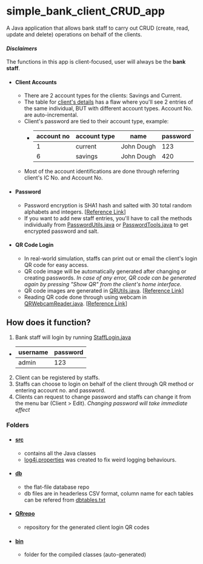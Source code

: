 # simple_bank_client_CRUD_app
A Java application that allows bank staff to carry out CRUD (create, read, update and delete) operations on behalf of the clients.

#### *Disclaimers*
The functions in this app is client-focused, user will always be the __bank staff__.

* #### Client Accounts
  * There are 2 account types for the clients: Savings and Current.
  * The table for [client's details](https://github.com/maybeaveragedude/simple_bank_client_CRUD_app/blob/master/db/clientdetails.txt) has a flaw where you'll see 2 entries of the same individual, BUT with different account types. Account No. are auto-incremental.
  * Client's password are tied to their account type, example: 
    * account no | account type | name | password |
      ------------ | ------------- | ------------ | -------------
      1 | current | John Dough | 123
      6 | savings | John Dough | 420
  * Most of the account identifications are done through referring client's IC No. and Account No.
* #### Password
  * Password encryption is SHA1 hash and salted with 30 total random alphabets and integers. [[Reference Link](https://www.appsdeveloperblog.com/encrypt-user-password-example-java/)]
  * If you want to add new staff entries, you'll have to call the methods individually from [PasswordUtils.java](https://github.com/maybeaveragedude/simple_bank_client_CRUD_app/blob/master/src/jpbankpjct/PasswordUtils.java) or [PasswordTools.java](https://github.com/maybeaveragedude/simple_bank_client_CRUD_app/blob/master/src/jpbankpjct/PasswordTools.java) to get encrypted password and salt.
* #### QR Code Login
  * In real-world simulation, staffs can print out or email the client's login QR code for easy access.
  * QR code image will be automatically generated after changing or creating passwords. *In case of any error, QR code can be generated again by pressing "Show QR" from the client's home interface.*
  * QR code images are generated in [QRUtils.java](https://github.com/maybeaveragedude/simple_bank_client_CRUD_app/blob/master/src/jpbankpjct/QRUtils.java). [[Reference Link](https://www.callicoder.com/qr-code-reader-scanner-in-java-using-zxing/)]
  * Reading QR code done through using webcam in [QRWebcamReader.java](https://github.com/maybeaveragedude/simple_bank_client_CRUD_app/blob/master/src/jpbankpjct/QRWebcamReader.java). [[Reference Link](https://github.com/vivekkairi/webcam-qr-barcode-scanner)]

## How does it function?
1. Bank staff will login by running [StaffLogin.java](https://github.com/maybeaveragedude/simple_bank_client_CRUD_app/blob/master/src/jpbankpjct/StaffLogin.java)
  * username | password
    ------------ | -------------
    admin | 123
2. Client can be registered by staffs.
3. Staffs can choose to login on behalf of the client through QR method or entering account no. and password.
4. Clients can request to change password and staffs can change it from the menu bar (Client > Edit). *Changing password will take immediate effect*

### Folders
* #### [src](https://github.com/maybeaveragedude/simple_bank_client_CRUD_app/tree/master/src)
  * contains all the Java classes
  * [log4j.properties](https://github.com/maybeaveragedude/simple_bank_client_CRUD_app/blob/master/src/log4j.properties) was created to fix weird logging behaviours.
* #### [db](https://github.com/maybeaveragedude/simple_bank_client_CRUD_app/tree/master/db)
  * the flat-file database repo
  * db files are in headerless CSV format, column name for each tables can be refered from [dbtables.txt](https://github.com/maybeaveragedude/simple_bank_client_CRUD_app/blob/master/db/dbtables.txt)
* #### [QRrepo](https://github.com/maybeaveragedude/simple_bank_client_CRUD_app/tree/master/QRrepo)
  * repository for the generated client login QR codes
* #### [bin](https://github.com/maybeaveragedude/simple_bank_client_CRUD_app/tree/master/bin)
  * folder for the compiled classes (auto-generated)

